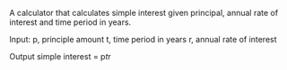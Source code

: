 A calculator that calculates simple interest given principal, annual rate of interest and time period in years. 

Input:
  p, principle amount
  t, time period in years
  r, annual rate of interest

Output
  simple interest = p*t*r
